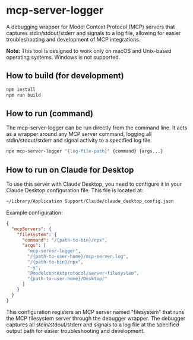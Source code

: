 # mcp-server-logger

A debugging wrapper for Model Context Protocol (MCP) servers that captures stdin/stdout/stderr and signals to a log file, allowing for easier troubleshooting and development of MCP integrations.

**Note:** This tool is designed to work only on macOS and Unix-based operating systems. Windows is not supported.

## How to build (for development)

```bash
npm install
npm run build
```

## How to run (command)

The mcp-server-logger can be run directly from the command line. It acts as a wrapper around any MCP server command, logging all stdin/stdout/stderr and signal activity to a specified log file.

```bash
npx mcp-server-logger "{log-file-path}" {command} {args...}
```

## How to run on Claude for Desktop

To use this server with Claude Desktop, you need to configure it in your Claude Desktop configuration file. This file is located at:

```bash
~/Library/Application Support/Claude/claude_desktop_config.json
```

Example configuration:

```json
{
  "mcpServers": {
    "filesystem": {
      "command": "/{path-to-bin}/npx",
      "args": [
        "mcp-server-logger",
        "/{path-to-user-home}/mcp-server.log",
        "/{path-to-bin}/npx",
        "-y",
        "@modelcontextprotocol/server-filesystem",
        "{path-to-user-home}/Desktop/"
      ]
    }
  }
}
```

This configuration registers an MCP server named "filesystem" that runs the MCP filesystem server through the debugger wrapper. The debugger captures all stdin/stdout/stderr and signals to a log file at the specified output path for easier troubleshooting and development.
